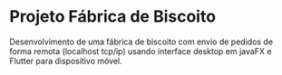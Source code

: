 # Projeto Fábrica de Biscoito
Desenvolvimento de uma fábrica de biscoito com envio de pedidos de forma remota (localhost tcp/ip) usando interface desktop em javaFX e Flutter para dispositivo móvel.
